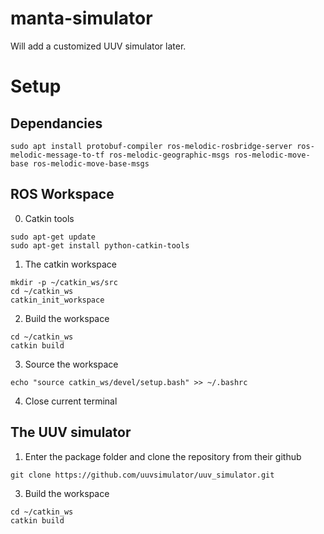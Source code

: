 # manta-simulator

Will add a customized UUV simulator later.

# Setup

## Dependancies

```
sudo apt install protobuf-compiler ros-melodic-rosbridge-server ros-melodic-message-to-tf ros-melodic-geographic-msgs ros-melodic-move-base ros-melodic-move-base-msgs
```
## ROS Workspace

0. Catkin tools

```
sudo apt-get update
sudo apt-get install python-catkin-tools
```

1. The catkin workspace

```
mkdir -p ~/catkin_ws/src
cd ~/catkin_ws
catkin_init_workspace
```

2. Build the workspace

```
cd ~/catkin_ws
catkin build
```

3. Source the workspace

```
echo "source catkin_ws/devel/setup.bash" >> ~/.bashrc
```
4. Close current terminal

## The UUV simulator

1. Enter the package folder and clone the repository from their github

```
git clone https://github.com/uuvsimulator/uuv_simulator.git
```

3. Build the workspace

```
cd ~/catkin_ws
catkin build
```







